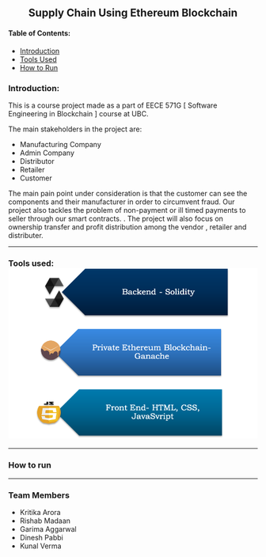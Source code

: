 <center>
   <h2>
      Supply Chain Using Ethereum Blockchain
   </h2>
</center>
<h4>
   Table of Contents:
</h4>
<ul>
   <li> <a href="#intro">Introduction </a></li>
   <li> <a href="#tools">Tools Used </a></li>
   <li> <a href="#run">How to Run</a></li>
   <!--<li> <a href="#demo">Demo Video </a></li>-->
</ul>
<h3>
   Introduction:
</h3>
<p id="intro">
   <!--This is a course project made as a part of EECE 571G [ Software Engineering in Blockchain ] course at UBC. We plan to implement a supply chain system using blockchain as backend and reactjs for component based ui system. The system would be open for the Distributer, Retailer, Producer to see the information of any product that the relevant party might have dealt with. For a Vendor making products , For Example a Mobile maker, they can track the components , their price , their inventory, and who made the component of the product if they chose to offload it.-->
   This is a course project made as a part of EECE 571G [ Software Engineering in Blockchain ] course at UBC.<!-- We have implemented a blockchain solution to create a decentralized market place. We have used Solidity programming language at the backend. The front end has been created using HTML, CSS and JavaScript. We are using the blockchain through Ganache. -->
</p>
<p>
   The main stakeholders in the project are:
<ul>
   <li>Manufacturing Company</li>
   <li>Admin Company</li>
   <li>Distributor</li>
   <li>Retailer</li>
   <li>Customer</li>
</ul>
</p>
<p>
   The main pain point under consideration is that the customer can see the components and their manufacturer in order to circumvent fraud. Our project also tackles the problem of non-payment or ill timed payments to seller through our smart contracts. <!--	Similarly, for distributers and retailers, they can directly see the parties involved in supply chain. -->. The project will also focus on ownership transfer and profit distribution among the vendor , retailer and distributer.
</p>
<hr>
<h3>
   Tools used: 
   <img src= "Picture1.png">
</h3>
<hr>
<h3>How to run</h3>
<hr>
<h3>Team Members</h3>
<ul>
   <li>Kritika Arora</li>
   <li>Rishab Madaan</li>
   <li>Garima Aggarwal</li>
   <li>Dinesh Pabbi</li>
   <li>Kunal Verma</li>
</ul>

